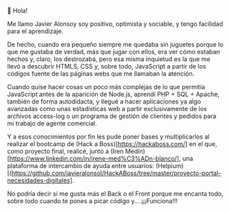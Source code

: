👋 Hola!

Me llamo Javier Alonsoy soy positivo, optimista y sociable, y tengo facilidad para el aprendizaje.

De hecho, cuando era pequeño siempre me quedaba sin juguetes porque lo que me gustaba de verdad, más que jugar con ellos,
era ver cómo estaban hechos y, claro, los destrozaba, pero esa misma inquietud es la que me llevó a descubrir HTMLS, CSS y,
sobre todo, JavaScript a partir de los códigos fuente de las páginas webs que me llamaban la atención.

Cuando quise hacer cosas un poco más complejas de lo que permitía JavaScript antes de la aparición de Node.js, aprendí PHP + SQL + Apache,
también de forma autodidacta, y llegué a hacer aplicaciones ya algo avanzadas como unas estadísticas web a partir exclusivamente de
los archivos access-log o un programa de gestión de clientes y pedidos para mi trabajo de agente comercial.

Y a esos conocimientos por fin les pude poner bases y multiplicarlos al realizar el bootcamp de (Hack a Boss)[https://hackaboss.com/] en el que, como proyecto final,
realicé, junto a (Iren Medín)[https://www.linkedin.com/in/irene-med%C3%ADn-blanco/], una plataforma de intercambio de ayuda entre usuarios: (Helpium)[(https://github.com/javieralonsol/HackABoss/tree/master/proyecto-portal-necesidades-digitales].

No podría decir si me gusta más el Back o el Front porque me encanta todo, sobre todo cuando te pones a picar código y... ¡¡¡Funciona!!! 
